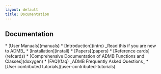 ```yaml
---
layout: default
title: Documentation
---
```


<h2>Documentation</h2>
* [User Manuals](manuals)
* [Introduction](intro)  
 _Read this if you are new to ADMB_
* [Installation](install)
* [Papers](papers)
* [Reference cards](refcards)
* [Comprehensive Documentation of ADMB Functions and Classes](doxygen)
* [FAQ](faq)  
_ADMB Frequently Asked Questions_
* [User contributed tutorials](user-contributed-tutorials)
